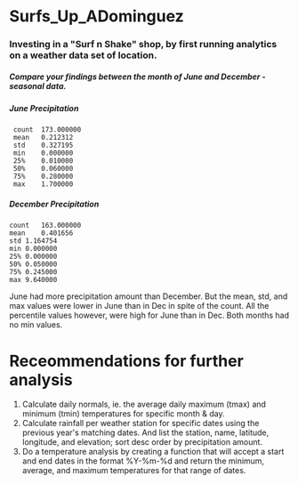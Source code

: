 # Surfs_Up_ADominguez
### Investing in a "Surf n Shake" shop, by first running analytics on a weather data set of location.


##### Compare your findings between the month of June and December -seasonal data.
 
 ##### June Precipitation 
     count	173.000000          
     mean	0.212312	             
     std	0.327195	               
     min	0.000000	              
     25%	0.010000	               
     50%	0.060000	               
     75%	0.280000             
     max	1.700000          

 ##### December Precipitation
    count	163.000000
    mean	0.401656
    std	1.164754
    min	0.000000
    25%	0.000000
    50%	0.050000
    75%	0.245000
    max	9.640000


June had more precipitation amount than December. But the mean, std, and max values were lower in June than in Dec in spite of the count.
All the percentile values however, were high for June than in Dec.
Both months had no min values.


# Receommendations for further analysis
1) Calculate daily normals, ie. the average daily maximum (tmax) and minimum (tmin) temperatures for specific month & day.
2) Calculate rainfall per weather station for specific dates using the previous year's matching dates.
   And list the station, name, latitude, longitude, and elevation; sort desc order by precipitation amount. 
3) Do a temperature analysis by creating a function that will accept a start and end dates in the 
   format %Y-%m-%d and return the minimum, average, and maximum temperatures for that range of dates.
